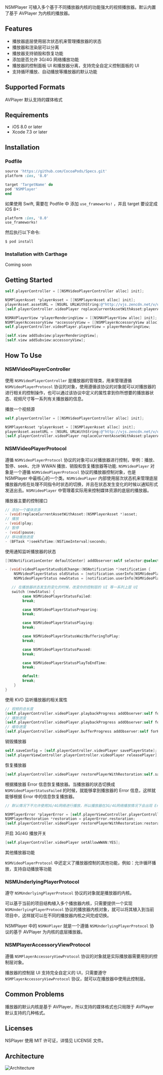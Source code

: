 NSMPlayer 可植入多个基于不同播放器内核的功能强大的视频播放器。默认内置了基于 AVPlayer 为内核的播放器。

## Features
- 播放器底层使用层次状态机来管理播放器的状态
- 播放器和渲染层可以分离
- 播放器支持销毁和恢复功能
- 添加是否允许 3G/4G 网络播放功能
- 播放器的控制面板 UI 和播放器分离，支持完全自定义控制面板的 UI
- 支持循环播放、自动播放等播放器的默认功能

## Supported Formats

AVPlayer 默认支持的媒体格式

## Requirements

- iOS 8.0 or later
- Xcode 7.3 or later

## Installation

### Podfile

```ruby
source 'https://github.com/CocoaPods/Specs.git'
platform :ios, '8.0'

target 'TargetName' do
pod 'NSMPlayer'
end
```
如果使用 Swift, 需要在 Podfile 中 添加 `use_frameworks!` ，并且 target 要设定成 iOS 8+:

```ruby
platform :ios, '8.0'
use_frameworks!
```

然后执行以下命令:

```bash
$ pod install
```

### Installation with Carthage

Coming soon

## Getting Started

```objective-c
self.playerController = [[NSMVideoPlayerController alloc] init];

NSMPlayerAsset *playerAsset = [[NSMPlayerAsset alloc] init];
playerAsset.assetURL = [NSURL URLWithString:@"http://vjs.zencdn.net/v/oceans.mp4"];
[self.playerController.videoPlayer replaceCurrentAssetWithAsset:playerAsset];

NSMAVPlayerView *playerRenderingView = [[NSMAVPlayerView alloc] init];
NSMPlayerAccessoryView *accessoryView = [[NSMPlayerAccessoryView alloc] init];
self.playerController.videoPlayer.playerView = playerRenderingView;

[self.view addSubview:playerRenderingView];
[self.view addSubview:accessoryView];
```

## How To Use

### NSMVideoPlayerController

使用 `NSMVideoPlayerController` 是播放器的管理类，用来管理遵循 `NSMVideoPlayerProtocol` 协议的对象，使用遵循该协议的对象就可以对播放器的进行相关的控制操作，也可以通过该协议中定义的属性拿到你所想要的播放器状态、视频尺寸等一系列有关播放器的信息。

播放一个视频源

```objective-c
self.playerController = [[NSMVideoPlayerController alloc] init];

NSMPlayerAsset *playerAsset = [[NSMPlayerAsset alloc] init];
playerAsset.assetURL = [NSURL URLWithString:@"http://vjs.zencdn.net/v/oceans.mp4"];
[self.playerController.videoPlayer replaceCurrentAssetWithAsset:playerAsset];
```

### NSMVideoPlayerProtocol

遵循 `NSMVideoPlayerProtocol` 协议的对象可以对播放器进行控制，举例：播放、暂停、seek、允许 WWAN 播放、销毁和恢复播放器等功能.
`NSMVideoPlayer` 对象是一个遵循 `NSMVideoPlayerProtocol` 协议的播放器控制对象，也是 NSMPlayer 中最核心的一个类。`NSMVideoPlayer` 内部使用层次状态机来管理底层播放器内核在处理不同指令时状态的切换，并且在状态发生变化的时候以通知形式发送出去。`NSMVideoPlayer` 中管理着实际用来控制媒体资源的底层的播放器。

播放器主要的控制接口

```objective-c
// 添加一个媒体资源
- (void)replaceCurrentAssetWithAsset:(NSMPlayerAsset *)asset;
// 播放
- (void)play;
// 暂停
- (void)pause;
// 移动播放进度
- (BFTask *)seekToTime:(NSTimeInterval)seconds;
```

使用通知监听播放器的状态

```objective-c
[[NSNotificationCenter defaultCenter] addObserver:self selector:@selector(videoPlayerStatusDidChange:) name:NSMVideoPlayerStatusDidChange object:nil];

- (void)videoPlayerStatusDidChange:(NSNotification *)notification {
    NSMVideoPlayerStatus oldStatus = [notification.userInfo[NSMVideoPlayerOldStatusKey] intValue];
    NSMVideoPlayerStatus newStatus = [notification.userInfo[NSMVideoPlayerNewStatusKey] intValue];

   // 在播放器状态发生的变化的时候，改变你的控制层的 UI 等一系列上层 UI 
   switch (newStatus) {
        case NSMVideoPlayerStatusFailed:
        break;

        case NSMVideoPlayerStatusPreparing:
        break;

        case NSMVideoPlayerStatusPlaying:            
        break;

        case NSMVideoPlayerStatusWaitBufferingToPlay:
        break;

        case NSMVideoPlayerStatusPaused:
        break;

        case NSMVideoPlayerStatusPlayToEndTime:
        break;

        default:
        break;
    }
}
```

使用 KVO 监听播放器的相关属性

```objective-c
// 视频的总长度
[self.playerController.videoPlayer.playbackProgress addObserver:self forKeyPath:NSStringFromSelector(@selector(totalUnitCount)) options:0 context:nil];
// 播放进度
[self.playerController.videoPlayer.playbackProgress addObserver:self forKeyPath:NSStringFromSelector(@selector(completedUnitCount)) options:0 context:nil];
// 缓存进度
[self.playerController.videoPlayer.bufferProgress addObserver:self forKeyPath:NSStringFromSelector(@selector(completedUnitCount)) options:0 context:nil];
```

销毁播放器

```objective-c
self.saveConfig = [self.playerController.videoPlayer savePlayerState];
[self.playerViewController.playerController.videoPlayer releasePlayer];
```

恢复播放器

```objective-c
[self.playerController.videoPlayer restorePlayerWithRestoration:self.saveConfig];
```

根据播放器 Error 信息恢复播放器。当播放器的状态切换成 `NSMVideoPlayerStatusFailed` 的时候，就能够拿到播放器的 Error 信息，这样就能够根据 Error 中的信息恢复播放器。

```objective-c
// 默认情况下不允许使用3G/4G网络进行播放，所以播放器在3G/4G网络播放情况下会出现 Error，恢复播放器的时候可以根据 Error 信息中的 `NSMPlayerRestoration` object 恢复之前的播放状态，如播放进度，播放音量和播放源

NSMPlayerError *playerError = [self.playerViewController.playerController.videoPlayer playerError];
NSMPlayerRestoration *restoration = playerError.restoration;
[self.playerController.videoPlayer restorePlayerWithRestoration:restoration];
```

开启 3G/4G 播放开关

```objective-c
[self.playerController.videoPlayer setAllowWWAN:YES];
```

其他播放器功能

`NSMVideoPlayerProtocol` 中还定义了播放器控制的其他功能，例如：允许循环播放，支持自动播放等功能

### NSMUnderlyingPlayerProtocol

遵守 `NSMUnderlyingPlayerProtocol` 协议的对象就是播放器的内核。

可以基于当前的项目结构植入多个播放器内核，只需要提供一个实现 `NSMUnderlyingPlayerProtocol` 协议的播放器内核对象，就可以将其植入到当前项目中，这样就可以在不同的播放器内核之间完成切换。

NSMPlayer 中的 `NSMAVPlayer` 就是一个遵循 `NSMUnderlyingPlayerProtocol` 协议的基于 AVPlayer 为内核的底层播放器。

### NSMPlayerAccessoryViewProtocol
遵循 `NSMPlayerAccessoryViewProtocol` 协议的对象就是实际播放器需要用到的控制层对象。

播放器的控制层 UI 支持完全自定义的 UI，只需要遵守 `NSMPlayerAccessoryViewProtocol` 协议，就可以在播放器中使用此控制层。

## Common Problems

播放器的默认内核是基于 AVPlayer，所以支持的媒体格式也只局限于 AVPlayer 默认支持的几种格式。

## Licenses

NSPlayer 使用 MIT 许可证，详情见 LICENSE 文件。

## Architecture

![Architecture](https://raw.githubusercontent.com/xinpianchang/NSMPlayer-ObjC/master/NSMVideoPlayer.png)
